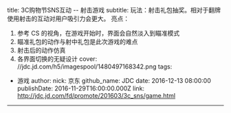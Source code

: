 title: 3C购物节SNS互动 -- 射击游戏
subtitle: 玩法：射击礼包抽奖。相对于翻牌使用射击的互动对用户吸引力会更大。
亮点：
1. 参考 CS 的视角，在游戏开始时，界面会自然淡入到瞄准模式
2. 瞄准礼包的动作与射中礼包是此次游戏的难点
3. 射击后的动作仿真
4. 各界面切换的无疑设计
cover: //jdc.jd.com/h5/imagespool/1480497168342.png
tags:
  - 游戏
author:
  nick: 京东
  github_name: JDC
date: 2016-12-13 08:00:00
publishDate: 2016-11-29T16:00:00.000Z
link: http://jdc.jd.com/fd/promote/201603/3c_sns/game.html

---